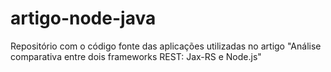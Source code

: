 # artigo-node-java
Repositório com o código fonte das aplicações utilizadas no artigo "Análise comparativa entre dois frameworks REST:  Jax-RS e Node.js"
